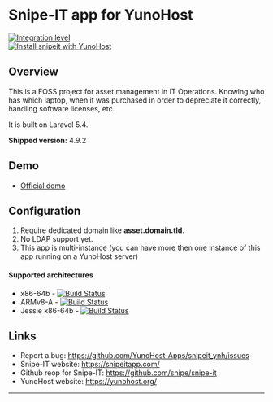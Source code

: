 
# Snipe-IT app for YunoHost

[![Integration level](https://dash.yunohost.org/integration/snipeit.svg)](https://dash.yunohost.org/appci/app/snipeit)  
[![Install snipeit with YunoHost](https://install-app.yunohost.org/install-with-yunohost.png)](https://install-app.yunohost.org/?app=snipeit)



## Overview
This is a FOSS project for asset management in IT Operations. Knowing who has which laptop, when it was purchased in order to depreciate it correctly, handling software licenses, etc.

It is built on Laravel 5.4.

**Shipped version:** 4.9.2



## Demo

* [Official demo](https://snipeitapp.com/demo/)

## Configuration

 1. Require dedicated domain like **asset.domain.tld**.
 1. No LDAP support yet.
 1. This app is multi-instance (you can have more then one instance of this app running on a YunoHost server)



#### Supported architectures

* x86-64b - [![Build Status](https://ci-apps.yunohost.org/ci/logs/snipeit%20%28Community%29.svg)](https://ci-apps.yunohost.org/ci/apps/snipeit/)
* ARMv8-A - [![Build Status](https://ci-apps-arm.yunohost.org/ci/logs/snipeit%20%28Community%29.svg)](https://ci-apps-arm.yunohost.org/ci/apps/snipeit/)
* Jessie x86-64b - [![Build Status](https://ci-stretch.nohost.me/ci/logs/snipeit%20%28Community%29.svg)](https://ci-stretch.nohost.me/ci/apps/snipeit/)


## Links

 * Report a bug: https://github.com/YunoHost-Apps/snipeit_ynh/issues
 * Snipe-IT website: https://snipeitapp.com/
 * Github reop for Snipe-IT: https://github.com/snipe/snipe-it
 * YunoHost website: https://yunohost.org/

---

